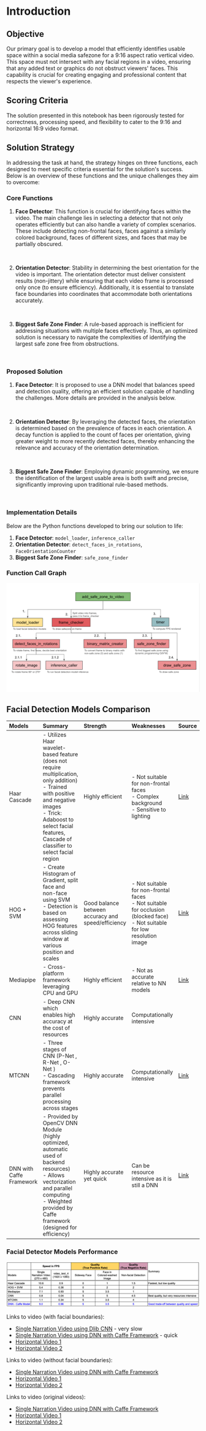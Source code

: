 # Introduction

## Objective

Our primary goal is to develop a model that efficiently identifies usable space within a social media safezone for a 9:16 aspect ratio vertical video. This space must not intersect with any facial regions in a video, ensuring that any added text or graphics do not obstruct viewers' faces. This capability is crucial for creating engaging and professional content that respects the viewer's experience.

## Scoring Criteria

The solution presented in this notebook has been rigorously tested for correctness, processing speed, and flexibility to cater to the 9:16 and horizontal 16:9 video format.

## Solution Strategy

In addressing the task at hand, the strategy hinges on three functions, each designed to meet specific criteria essential for the solution's success. Below is an overview of these functions and the unique challenges they aim to overcome:

### Core Functions

1. **Face Detector**: This function is crucial for identifying faces within the video. The main challenge lies in selecting a detector that not only operates efficiently but can also handle a variety of complex scenarios. These include detecting non-frontal faces, faces against a similarly colored background, faces of different sizes, and faces that may be partially obscured.
<br>

2. **Orientation Detector**: Stability in determining the best orientation for the video is important. The orientation detector must deliver consistent results (non-jittery) while ensuring that each video frame is processed only once (to ensure efficiency). Additionally, it is essential to translate face boundaries into coordinates that accommodate both orientations accurately.
<br>

3. **Biggest Safe Zone Finder**: A rule-based approach is inefficient for addressing situations with multiple faces effectively. Thus, an optimized solution is necessary to navigate the complexities of identifying the largest safe zone free from obstructions.
<br>

### Proposed Solution

1. **Face Detector**: It is proposed to use a DNN model that balances speed and detection quality, offering an efficient solution capable of handling the challenges. More details are provided in the analysis below.
<br>

2. **Orientation Detector**: By leveraging the detected faces, the orientation is determined based on the prevalence of faces in each orientation. A decay function is applied to the count of faces per orientation, giving greater weight to more recently detected faces, thereby enhancing the relevance and accuracy of the orientation determination.
<br>

3. **Biggest Safe Zone Finder**: Employing dynamic programming, we ensure the identification of the largest usable area is both swift and precise, significantly improving upon traditional rule-based methods.
<br>

### Implementation Details

Below are the Python functions developed to bring our solution to life:

1. **Face Detector**: `model_loader`, `inference_caller`
2. **Orientation Detector**: `detect_faces_in_rotations`, `FaceOrientationCounter`
3. **Biggest Safe Zone Finder**: `safe_zone_finder`

### Function Call Graph
![Function Call Graph](markdown_assets/call_graph.png)

## Facial Detection Models Comparison
| Models       | Summary                                                                                                      | Strength                  | Weaknesses                                        | Source |
|:-------------|:-------------------------------------------------------------------------------------------------------------|:--------------------------|:--------------------------------------------------|:-------|
| Haar Cascade | - Utilizes Haar wavelet-based feature (does not require multiplication, only addition)<br>- Trained with positive and negative images<br>- Trick: Adaboost to select facial features, Cascade of classifier to select facial region | Highly efficient          | - Not suitable for non-frontal faces<br>- Complex background<br>- Sensitive to lighting | [Link](https://docs.opencv.org/3.4/db/d28/tutorial_cascade_classifier.html) |
| HOG + SVM    | - Create Histogram of Gradient, split face and non-face using SVM<br>- Detection is based on assessing HOG features across sliding window at various position and scales | Good balance between accuracy and speed/efficiency | - Not suitable for non-frontal faces<br>- Not suitable for occlusion (blocked face)<br>- Not suitable for low resolution image | [Link](https://github.com/mbrotos/Face-Detection-SVM-HOG) |
| Mediapipe    | - Cross-platform framework leveraging CPU and GPU                                                            | Highly efficient          | - Not as accurate relative to NN models                  | [Link](https://developers.google.com/mediapipe/) |
| CNN          | - Deep CNN which enables high accuracy at the cost of resources                                              | Highly accurate           | Computationally intensive                         |  |
| MTCNN        | - Three stages of CNN (P-Net <propose>, R-Net <refine>, O-Net <output>)<br>- Cascading framework prevents parallel processing across stages | Highly accurate           | Computationally intensive                         | [Link](https://github.com/ipazc/mtcnn?tab=readme-ov-file#zhang2016) |
| DNN with Caffe Framework        | - Provided by OpenCV DNN Module (highly optimized, automatic used of backend resources)<br>- Allows vectorization and parallel computing<br>- Weighted provided by Caffe framework (designed for efficiency) | Highly accurate yet quick | Can be resource intensive as it is still a DNN    | [Link](https://caffe.berkeleyvision.org/) |

### Facial Detector Models Performance
![Model Performance](markdown_assets/models_performance.png)

Links to video (with facial boundaries):
- [Single Narration Video using Dlib CNN](https://drive.google.com/file/d/1bnyWP-D5bfEgsiLaR8wo7nFFElpYyiO8/view?usp=sharing) - very slow
- [Single Narration Video using DNN with Caffe Framework](https://drive.google.com/file/d/1VCdK9ZDho680DSBTUawthWMN5ykrpJ9i/view?usp=sharing) - quick
- [Horizontal Video 1](https://drive.google.com/file/d/1qDaF3rSW7vFVYUdmidumnOCC8UDileea/view?usp=sharing)
- [Horizontal Video 2](https://drive.google.com/file/d/1sLsFpVaW7KG16qj4a9s5zwtwbYcwYHt5/view?usp=sharing)

Links to video (without facial boundaries):
- [Single Narration Video using DNN with Caffe Framework](https://drive.google.com/file/d/1no5twOpIAWgzEkQ_b1Srv1-DDz6weJ8V/view?usp=sharing)
- [Horizontal Video 1](https://drive.google.com/file/d/1p7bv7j1oj8cJTfE5spYBDUoNPysZmHSe/view?usp=sharing)
- [Horizontal Video 2](https://drive.google.com/file/d/1BG9dk8Dx7ej6Qpb5m9T4--uCvu3fhBRY/view?usp=sharing)

Links to video (original videos):
- [Single Narration Video using DNN with Caffe Framework](https://drive.google.com/file/d/1xr295GsVl4ScIMZvHgfn1PnCf9XpfPnj/view?usp=sharing)
- [Horizontal Video 1](https://drive.google.com/file/d/1Z1aic1b1Degghs7D1lFz2BPtn1OvP0rS/view?usp=sharing)
- [Horizontal Video 2](https://drive.google.com/file/d/1LhLHuvWEa2yV03RcyEzb4__WZnzQkvdY/view?usp=sharing)


